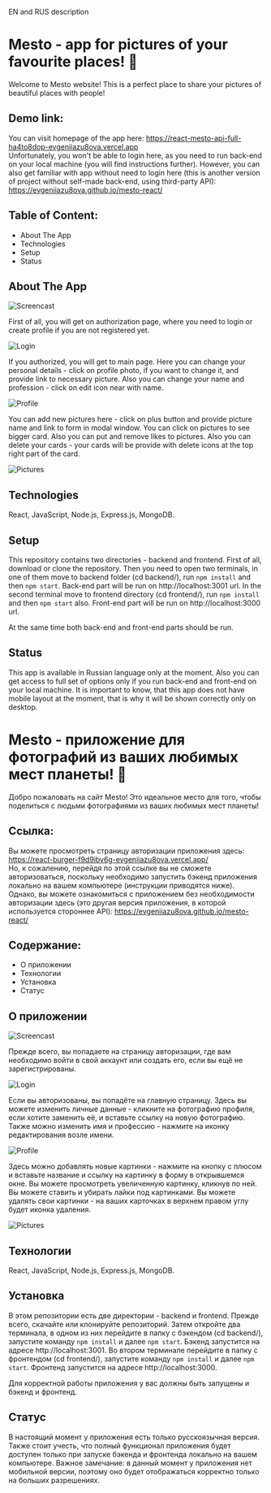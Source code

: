 EN and RUS description

# Mesto - app for pictures of your favourite places! :mount_fuji:  

Welcome to Mesto website! This is a perfect place to share your pictures of beautiful places with people!  

## Demo link:  

You can visit homepage of the app here: https://react-mesto-api-full-ha4to8dop-evgeniiazu8ova.vercel.app  
Unfortunately, you won't be able to login here, as you need to run back-end on your local machine (you will find instructions further). However, you can also get familiar with app without need to login here (this is another version of project without self-made back-end, using third-party API): https://evgeniiazu8ova.github.io/mesto-react/  

## Table of Content:  

* About The App   
* Technologies  
* Setup  
* Status  

## About The App  

![Screencast](./screenshots/screencast-mesto.gif "Screencast")  

First of all, you will get on authorization page, where you need to login or create profile if you are not registered yet.  

![Login](./screenshots/login.JPG "Login")  

If you authorized, you will get to main page. Here you can change your personal details - click on profile photo, if you want to change it, and provide link to necessary picture. Also you can change your name and profession - click on edit icon near with name.  

![Profile](./screenshots/profile.JPG "Profile")  

You can add new pictures here - click on plus button and provide picture name and link to form in modal window. You can click on pictures to see bigger card. Also you can put and remove likes to pictures. Also you can delete your cards - your cards will be provide with delete icons at the top right part of the card.  

![Pictures](./screenshots/pictures.JPG "Pictures")  

## Technologies  

React, JavaScript, Node.js, Express.js, MongoDB.  

## Setup  

This repository contains two directories - backend and frontend. First of all, download or clone the repository. Then you need to open two terminals, in one of them move to backend folder (cd backend/), run ```npm install``` and then ```npm start```. Back-end part will be run on http://localhost:3001 url. In the second terminal move to frontend directory (cd frontend/), run ```npm install``` and then ```npm start``` also. Front-end part will be run on http://localhost:3000 url. 

At the same time both back-end and front-end parts should be run.  

## Status  

This app is available in Russian language only at the moment. Also you can get access to full set of options only if you run back-end and front-end on your local machine. It is important to know, that this app does not have mobile layout at the moment, that is why it will be shown correctly only on desktop.  


# Mesto - приложение для фотографий из ваших любимых мест планеты! :mount_fuji:  

Добро пожаловать на сайт Mesto! Это идеальное место для того, чтобы поделиться с людьми фотографиями из ваших любимых мест планеты!  

## Ссылка:  

Вы можете просмотреть страницу авторизации приложения здесь: https://react-burger-f9d9ibv6g-evgeniiazu8ova.vercel.app/  
Но, к сожалению, перейдя по этой ссылке вы не сможете авторизоваться, поскольку необходимо запустить бэкенд приложения локально на вашем компьютере (инструкции приводятся ниже). Однако, вы можете ознакомиться с приложением без необходимости авторизации здесь (это другая версия приложения, в которой используется стороннее API): https://evgeniiazu8ova.github.io/mesto-react/  

## Содержание:  

* О приложении   
* Технологии  
* Установка  
* Статус  

## О приложении  

![Screencast](./screenshots/screencast-mesto.gif "Screencast")  

Прежде всего, вы попадаете на страницу авторизации, где вам необходимо войти в свой аккаунт или создать его, если вы ещё не зарегистрированы.  

![Login](./screenshots/login.JPG "Login")  

Если вы авторизованы, вы попадёте на главную страницу. Здесь вы можете изменить личные данные - кликните на фотографию профиля, если хотите заменить её, и вставьте ссылку на новую фотографию. Также можно изменить имя и профессию - нажмите на иконку редактирования возле имени.  

![Profile](./screenshots/profile.JPG "Profile")  

Здесь можно добавлять новые картинки - нажмите на кнопку с плюсом и вставьте название и ссылку на картинку в форму в открывшемся окне. Вы можете просмотреть увеличенную картинку, кликнув по ней. Вы можете ставить и убирать лайки под картинками. Вы можете удалять свои картинки - на ваших карточках в верхнем правом углу будет иконка удаления.  

![Pictures](./screenshots/pictures.JPG "Pictures")  

## Технологии  

React, JavaScript, Node.js, Express.js, MongoDB.  

## Установка  

В этом репозитории есть две директории - backend и frontend. Прежде всего, скачайте или клонируйте репозиторий. Затем откройте два терминала, в одном из них перейдите в папку с бэкендом (cd backend/), запустите команду ```npm install``` и далее ```npm start```. Бэкенд запустится на адресе http://localhost:3001. Во втором терминале перейдите в папку с фронтендом (cd frontend/), запустите команду ```npm install``` и далее ```npm start```. Фронтенд запустится на адресе http://localhost:3000. 

Для корректной работы приложения у вас должны быть запущены и бэкенд и фронтенд.    

## Статус  

В настоящий момент у приложения есть только русскоязычная версия. Также стоит учесть, что полный функционал приложения будет доступен только при запуске бэкенда и фронтенда локально на вашем компьютере. Важное замечание: в данный момент у приложения нет мобильной версии, поэтому оно будет отображаться корректно только на больших разрешениях.


